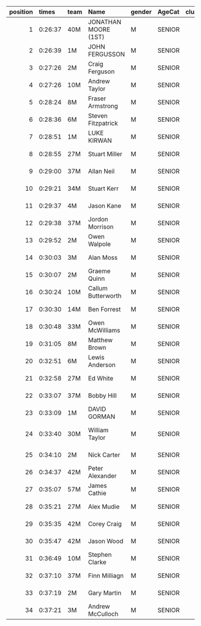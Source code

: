 |   position | times   | team   | Name                 | gender   | AgeCat   |   clubnumber | Club name                  | Website                                    |   finishPosition |
|-----------:|:--------|:-------|:---------------------|:---------|:---------|-------------:|:---------------------------|:-------------------------------------------|-----------------:|
|          1 | 0:26:37 | 40M    | JONATHAN MOORE (1ST) | M        | SENIOR   |           40 | Motherwell AC              | https://motherwellac.com/                  |                2 |
|          2 | 0:26:39 | 1M     | JOHN FERGUSSON       | M        | SENIOR   |            1 | East Kilbride AC           | http://www.ekac.org.uk/                    |                3 |
|          3 | 0:27:26 | 2M     | Craig Ferguson       | M        | SENIOR   |            2 | Kilmarnock H&AC            | http://www.kilmarnockharriers.com/         |                5 |
|          4 | 0:27:26 | 10M    | Andrew Taylor        | M        | SENIOR   |           10 | Shettleston Harriers       | http://shettlestonharriers.org.uk/         |                6 |
|          5 | 0:28:24 | 8M     | Fraser Armstrong     | M        | SENIOR   |            8 | Bellahouston Harriers      | http://www.bellahoustonharriers.co.uk/     |               10 |
|          6 | 0:28:36 | 6M     | Steven Fitzpatrick   | M        | SENIOR   |            6 | Cambuslang Harriers        | https://cambuslangharriers.org/            |               11 |
|          7 | 0:28:51 | 1M     | LUKE KIRWAN          | M        | SENIOR   |            1 | East Kilbride AC           | http://www.ekac.org.uk/                    |               12 |
|          8 | 0:28:55 | 27M    | Stuart Miller        | M        | SENIOR   |           27 | Glasgow FrontRunners       | https://www.glasgowfrontrunners.org/       |               13 |
|          9 | 0:29:00 | 37M    | Allan Neil           | M        | SENIOR   |           37 | Law & District AAC         | http://www.lawaac.co.uk/                   |               14 |
|         10 | 0:29:21 | 34M    | Stuart Kerr          | M        | SENIOR   |           34 | Kilbarchan AAC             | https://kilbarchanaac.org.uk/              |               16 |
|         11 | 0:29:37 | 4M     | Jason Kane           | M        | SENIOR   |            4 | Inverclyde AC              | https://www.inverclydeac.org/              |               19 |
|         12 | 0:29:38 | 37M    | Jordon Morrison      | M        | SENIOR   |           37 | Law & District AAC         | http://www.lawaac.co.uk/                   |               21 |
|         13 | 0:29:52 | 2M     | Owen Walpole         | M        | SENIOR   |            2 | Kilmarnock H&AC            | http://www.kilmarnockharriers.com/         |               24 |
|         14 | 0:30:03 | 3M     | Alan Moss            | M        | SENIOR   |            3 | Bellahouston RR            | https://www.bellahoustonroadrunners.co.uk/ |               26 |
|         15 | 0:30:07 | 2M     | Graeme Quinn         | M        | SENIOR   |            2 | Kilmarnock H&AC            | http://www.kilmarnockharriers.com/         |               27 |
|         16 | 0:30:24 | 10M    | Callum Butterworth   | M        | SENIOR   |           10 | Shettleston Harriers       | http://shettlestonharriers.org.uk/         |               28 |
|         17 | 0:30:30 | 14M    | Ben Forrest          | M        | SENIOR   |           14 | Ayr Seaforth AC            | https://www.ayrseaforth.co.uk/             |               29 |
|         18 | 0:30:48 | 33M    | Owen McWilliams      | M        | SENIOR   |           33 | Irvine RC                  | https://www.irvinerunningclub.co.uk/       |               32 |
|         19 | 0:31:05 | 8M     | Matthew Brown        | M        | SENIOR   |            8 | Bellahouston Harriers      | http://www.bellahoustonharriers.co.uk/     |               34 |
|         20 | 0:32:51 | 6M     | Lewis Anderson       | M        | SENIOR   |            6 | Cambuslang Harriers        | https://cambuslangharriers.org/            |               45 |
|         21 | 0:32:58 | 27M    | Ed White             | M        | SENIOR   |           27 | Glasgow FrontRunners       | https://www.glasgowfrontrunners.org/       |               47 |
|         22 | 0:33:07 | 37M    | Bobby Hill           | M        | SENIOR   |           37 | Law & District AAC         | http://www.lawaac.co.uk/                   |               49 |
|         23 | 0:33:09 | 1M     | DAVID GORMAN         | M        | SENIOR   |            1 | East Kilbride AC           | http://www.ekac.org.uk/                    |               50 |
|         24 | 0:33:40 | 30M    | William Taylor       | M        | SENIOR   |           30 | Greenock Glenpark Harriers | https://greenockglenparkharriers.com/      |               60 |
|         25 | 0:34:10 | 2M     | Nick Carter          | M        | SENIOR   |            2 | Kilmarnock H&AC            | http://www.kilmarnockharriers.com/         |               65 |
|         26 | 0:34:37 | 42M    | Peter Alexander      | M        | SENIOR   |           42 | Newton Road Runners        | https://www.newton-roadrunners.com/        |               71 |
|         27 | 0:35:07 | 57M    | James Cathie         | M        | SENIOR   |           57 | Whitemoss AAC              | https://whitemossaac.co.uk/                |               76 |
|         28 | 0:35:21 | 27M    | Alex Mudie           | M        | SENIOR   |           27 | Glasgow FrontRunners       | https://www.glasgowfrontrunners.org/       |               79 |
|         29 | 0:35:35 | 42M    | Corey Craig          | M        | SENIOR   |           42 | Newton Road Runners        | https://www.newton-roadrunners.com/        |               81 |
|         30 | 0:35:47 | 42M    | Jason Wood           | M        | SENIOR   |           42 | Newton Road Runners        | https://www.newton-roadrunners.com/        |               82 |
|         31 | 0:36:49 | 10M    | Stephen Clarke       | M        | SENIOR   |           10 | Shettleston Harriers       | http://shettlestonharriers.org.uk/         |               93 |
|         32 | 0:37:10 | 37M    | Finn Milliagn        | M        | SENIOR   |           37 | Law & District AAC         | http://www.lawaac.co.uk/                   |               98 |
|         33 | 0:37:19 | 2M     | Gary Martin          | M        | SENIOR   |            2 | Kilmarnock H&AC            | http://www.kilmarnockharriers.com/         |              100 |
|         34 | 0:37:21 | 3M     | Andrew McCulloch     | M        | SENIOR   |            3 | Bellahouston RR            | https://www.bellahoustonroadrunners.co.uk/ |              101 |